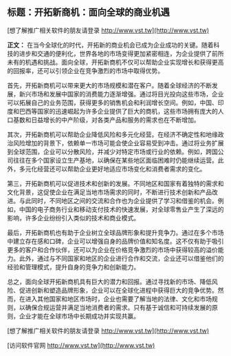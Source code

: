 ## **标题：开拓新商机：面向全球的商业机遇**

[想了解推广相关软件的朋友请登录 http://www.vst.tw](http://www.vst.tw)

**正文：**
在当今全球化的时代，开拓新的商业机会已成为企业成功的关键。随着科技的进步和交通的便利化，世界各地的市场变得更加紧密相连，为企业提供了前所未有的机遇和挑战。面向全球，开拓新商机不仅可以帮助企业实现增长和获得更高的回报率，还可以引领企业在竞争激烈的市场中取得优势。

首先，开拓新商机可以带来更大的市场规模和潜在客户。随着全球经济的不断发展，新兴市场和发展中国家的消费能力逐渐增强。通过将目光投向这些市场，企业可以拓展自己的业务范围，获得更多的销售机会和利润增长空间。例如，中国、印度和巴西等国家的迅速崛起为许多企业提供了巨大的商机，这些市场拥有庞大的人口基数和日益增长的中产阶级，对各类产品和服务的需求也在不断增加。

其次，开拓新商机可以帮助企业降低风险和多元化经营。在经济不确定性和地缘政治风险增加的背景下，依赖单一市场可能会使企业容易受到冲击。通过将业务扩展到全球范围，企业可以分散风险，并减少对特定市场或行业的依赖。例如，跨国公司往往在多个国家设立生产基地，以确保在某些地区面临困难时仍能继续运营。此外，多元化经营还可以帮助企业更好地适应市场变化和消费者需求的变化。

第三，开拓新商机可以促进技术和创新的发展。不同地区和国家有着独特的需求和文化背景，这促使企业在满足当地市场需求的同时，不断进行技术创新和产品改进。与此同时，不同地区之间的交流和合作也为企业提供了学习和借鉴的机会。例如，中国的电子商务行业和移动支付技术的快速发展，对全球零售业产生了深远的影响，许多企业纷纷引入类似的技术和商业模式。

最后，开拓新商机也有助于企业树立全球品牌形象和提升竞争力。通过在多个市场中建立存在感和口碑，企业可以增强自身的品牌价值和知名度。这不仅有助于吸引更多的客户和合作伙伴，还可以为企业在价格竞争激烈的市场中获得较高的溢价能力。此外，通过与不同国家和地区的企业进行合作和交流，企业还可以借鉴他们的经验和管理模式，提升自身的竞争力和创新能力。

总之，面向全球开拓新商机具有巨大的潜力和回报。通过寻找新的市场、降低风险、促进创新和塑造品牌形象，企业可以在全球化进程中获得巨大的竞争优势。然而，在进入其他国家和地区市场时，企业也需要了解当地的法律、文化和市场规则，以确保合规运营并满足当地消费者的需求。只有基于诚信和可持续发展的原则，企业才能在全球市场中长期成功并实现共赢。

[想了解推广相关软件的朋友请登录 http://www.vst.tw](http://www.vst.tw)


[访问软件官网 http://www.vst.tw](http://www.vst.tw)
